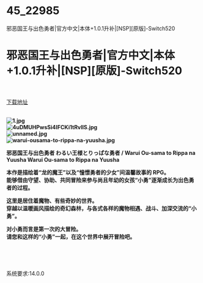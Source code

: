 # 45_22985
邪恶国王与出色勇者|官方中文|本体+1.0.1升补|[NSP][原版]-Switch520
# 邪恶国王与出色勇者|官方中文|本体+1.0.1升补|[NSP][原版]-Switch520
 <br/></br>
[下载地址](https://www.switch520.cc/article/22985 "下载地址")
<br/></br>

<p><strong><img title="1.jpg" src="https://www.switch520.cc/muke_img/2021_10_06_a6bd29ef7b443.jpg" alt="1.jpg"></strong><br>
<strong><img title="4uDMUHPwsSi4IFCKi1tRvllS.jpg" src="https://www.switch520.cc/muke_img/2021_10_06_6ab3d8f973e10.jpg" alt="4uDMUHPwsSi4IFCKi1tRvllS.jpg"></strong><br>
<strong><img title="unnamed.jpg" src="https://www.switch520.cc/muke_img/2021_10_06_92adbb43e4041.jpg" alt="unnamed.jpg"></strong><br>
<strong><img title="warui-ousama-to-rippa-na-yuusha.jpg" src="https://www.switch520.cc/muke_img/2021_10_06_3f91020293405.jpg" alt="warui-ousama-to-rippa-na-yuusha.jpg">&nbsp;</strong></p>
<p><strong>邪恶国王与出色勇者 わるい王様とりっぱな勇者 / Warui Ou-sama to Rippa na Yuusha Warui Ou-sama to Rippa na Yuusha</strong></p>
<p><strong>本作是描绘着“龙的魔王”以及“憧憬勇者的少女”间温馨故事的 RPG。</strong><br>
<strong>能够借由守望、协助、共同冒险来参与尚且年幼的女孩“小勇”逐渐成长为出色勇者的过程。</strong></p>
<p><strong>这里是居住着魔物、有些奇妙的世界。</strong><br>
<strong>穿越以温暖画风描绘的奇幻森林，与各式各样的魔物相遇、战斗、加深交流的“小勇”。</strong></p>
<p><strong>对小勇而言是第一次的大冒险。</strong><br>
<strong>请您和这样的“小勇”一起，在这个世界中展开冒险吧。</strong></p>
<p>&nbsp;</p>
<p>&nbsp;</p>
<p>系统要求:14.0.0</p>



